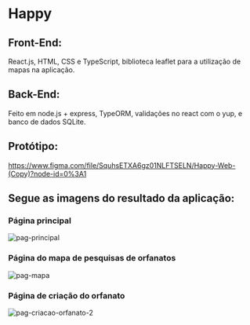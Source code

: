 # Happy

## Front-End:
React.js, HTML, CSS e TypeScript, biblioteca leaflet para a utilização de mapas na aplicação.

## Back-End: 
Feito em node.js + express, TypeORM, validações no react com o yup, e banco de dados SQLite. 

## Protótipo:
https://www.figma.com/file/SquhsETXA6gz01NLFTSELN/Happy-Web-(Copy)?node-id=0%3A1

## Segue as imagens do resultado da aplicação: 
### Página principal
![pag-principal](https://user-images.githubusercontent.com/63068481/97807121-ce05c700-1c3d-11eb-9b70-9e32148f0472.png)
### Página do mapa de pesquisas de orfanatos
![pag-mapa](https://user-images.githubusercontent.com/63068481/97807139-deb63d00-1c3d-11eb-9b9e-799225e0bf7f.png)
### Página de criação do orfanato
![pag-criacao-orfanato-2](https://user-images.githubusercontent.com/63068481/97807620-8f254080-1c40-11eb-9488-ae4f84122f1a.png)

